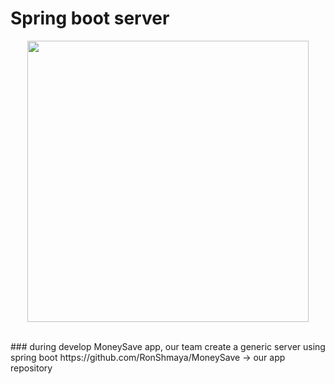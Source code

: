 # Spring boot server 
<p align="center"><img src="https://drive.google.com/file/d/1XpVwgpIfbZ6gmDy7XMEKTpwydzR_aQxi/view?usp=sharing" height="450" width="450"></p>
</br>
### during develop MoneySave app, our team create a generic server using spring boot
https://github.com/RonShmaya/MoneySave -> our app repository
